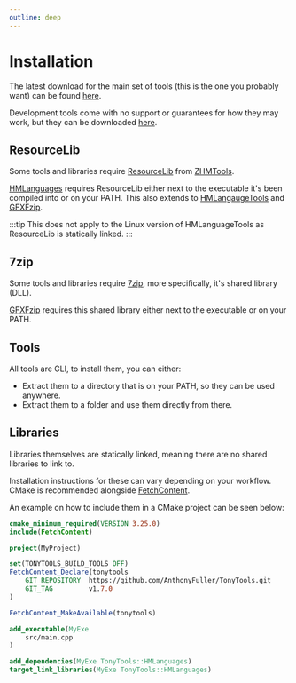 ```yaml
---
outline: deep
---
```


# Installation

The latest download for the main set of tools (this is the one you probably want) can be found [here](https://github.com/AnthonyFuller/TonyTools/releases/latest/download/TonyTools.zip).

Development tools come with no support or guarantees for how they may work, but they can be downloaded [here](https://github.com/AnthonyFuller/TonyTools/releases/latest/download/TonyTools-Dev.zip).

## ResourceLib

Some tools and libraries require [ResourceLib](https://github.com/OrfeasZ/ZHMTools/releases/latest) from [ZHMTools](https://github.com/OrfeasZ/ZHMTools).

[HMLanguages](/libraries/hmlanguages) requires ResourceLib either next to the executable it's been compiled into or on your PATH.
This also extends to [HMLangaugeTools](/tools/hmlanguagetools) and [GFXFzip](/tools/gfxfzip).

:::tip
This does not apply to the Linux version of HMLanguageTools as ResourceLib is statically linked.
:::

## 7zip

Some tools and libraries require [7zip](https://www.7-zip.org/), more specifically, it's shared library (DLL).

[GFXFzip](/tools/gfxfzip) requires this shared library either next to the executable or on your PATH.

## Tools
All tools are CLI, to install them, you can either:
- Extract them to a directory that is on your PATH, so they can be used anywhere.
- Extract them to a folder and use them directly from there.

## Libraries
Libraries themselves are statically linked, meaning there are no shared libraries to link to.

Installation instructions for these can vary depending on your workflow. CMake is recommended alongside [FetchContent](https://cmake.org/cmake/help/latest/module/FetchContent.html).

An example on how to include them in a CMake project can be seen below:
```cmake
cmake_minimum_required(VERSION 3.25.0)
include(FetchContent)

project(MyProject)

set(TONYTOOLS_BUILD_TOOLS OFF)
FetchContent_Declare(tonytools
    GIT_REPOSITORY  https://github.com/AnthonyFuller/TonyTools.git
    GIT_TAG         v1.7.0
)

FetchContent_MakeAvailable(tonytools)

add_executable(MyExe
    src/main.cpp
)

add_dependencies(MyExe TonyTools::HMLanguages)
target_link_libraries(MyExe TonyTools::HMLanguages)
```
